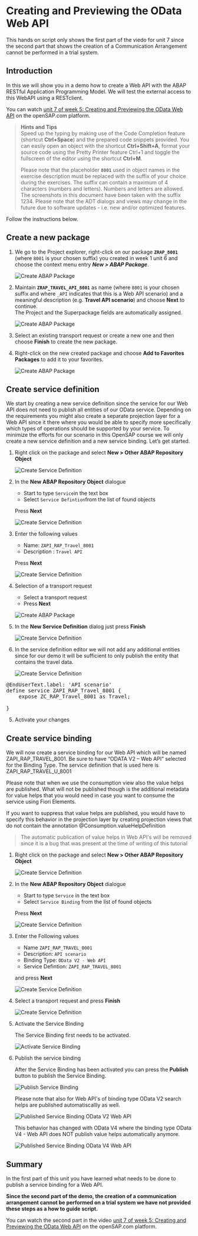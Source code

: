 # Creating and Previewing the OData Web API

This hands on script only shows the first part of the viedo for unit 7 since the second part that shows the creation of a Communication Arrangement cannot be performed in a trial system.

## Introduction  

In this we will show you in a demo how to create a Web API with the ABAP RESTful Application Programming Model.
We will test the external access to this WebAPI using a RESTclient.

You can watch [unit 7 of week 5: Creating and Previewing the OData Web API](https://open.sap.com/courses/cp13/items/4BZVcodS1ChsBJFZCM427x) on the openSAP.com platform.
 
> **Hints and Tips**    
> Speed up the typing by making use of the Code Completion feature (shortcut **Ctrl+Space**) and the prepared code snippets provided. 
> You can easily open an object with the shortcut **Ctrl+Shift+A**, format your source code using the Pretty Printer feature Ctrl+1 and toggle the fullscreen of the editor using the shortcut **Ctrl+M**.   
>
> Please note that the placeholder **`8001`** used in object names in the exercise description must be replaced with the suffix of your choice during the exercises. The suffix can contain a maximum of 4 characters (numbers and letters). Numbers and letters are allowed.  
> The screenshots in this document have been taken with the suffix 1234.
> Please note that the ADT dialogs and views may change in the future due to software updates - i.e. new and/or optimized features.

Follow the instructions below.  

## Create a new package

1. We go to the Project explorer, right-click on our package **`ZRAP_8001`** (where `8001` is your chosen suffix) you created in week 1 unit 6 and choose the context menu entry **_New > ABAP Package_**.  
   
    ![Create ABAP Package](images/w5u7_01_01.png)
  
2. Maintain **`ZRAP_TRAVEL_API_8001`** as name (where `8001` is your chosen suffix and where `_API` indicates that this is a Web API scenario) and a meaningful description (e.g. **Travel API scenario**) and choose **Next** to continue.  
The Project and the Superpackage fields are automatically assigned.
   

    ![Create ABAP Package](images/w5u7_01_02.png)
    
  
4. Select an existing transport request or create a new one and then choose **Finish** to create the new package.  
  
5. Right-click on the new created package and choose  **Add to Favorites Packages** to add it to your favorites.  
   

    ![Create ABAP Package](images/w5u7_01_03.png)

    

## Create service definition 

We start by creating a new service definition since the service for our Web API does not need to publish all entities of our OData service.
Depending on the requirements you might also create a separate projection layer for a Web API since it there where you would be able to specify more specifically which types of operations should be supported by your service.
To minimize the efforts for our scenario in this OpenSAP course we will only create a new service definition and a new service binding.
Let’s get started.

1. Right click on the package  and select **New > Other ABAP Repository Object**

   ![Create Service Definition](images/w5u7_04_01.png)

2. In the **New ABAP Repository Object** dialogue 
   - Start to type `Service`in the text box
   - Select `Service Defintion`from the list of found objects
   
   Press **Next**

   ![Create Service Definition](images/w5u7_04_02.png)

2. Enter the following values
   
   - Name: `ZAPI_RAP_Travel_8001`
   - Description : `Travel API`
   
   Press **Next**
    
   ![Create Service Definition](images/w5u7_04_03.png)
 
3. Selection of a transport request

   - Select a transport request
   - Press **Next**
   
   ![Create ABAP Package](images/w5u7_04_04.png)

3. In the **New Service Definition** dialog just press **Finish**
   
   ![Create Service Definition](images/w5u7_04_05.png)

4. In the service definition editor we will not add any additional entities since for our demo it will be sufficient to only publish the entity that contains the travel data.

   ![Create Service Definition](images/w5u7_04_06.png)

<pre>
@EndUserText.label: 'API scenario'
define service ZAPI_RAP_Travel_8001 {
    expose ZC_RAP_Travel_8001 as Travel; 
    
}
</pre>

5. Activate your changes

## Create service binding

We will now create a service binding for our Web API which will be named ZAPI_RAP_TRAVEL_8001.
Be sure to have “ODATA V2 – Web API” selected for the Binding Type.
The service definition that is used here is
ZAPI_RAP_TRAVEL_U_8001

Please note that when we use the consumption view also the value helps are published.
What will not be published though is the additional metadata for value helps that you would need in case you want to consume the service using Fiori Elements.

If you want to suppress that value helps are published, you would have to specify this behavior in the projection layer by creating projection views that do not contain the annotation 
@Consumption.valueHelpDefinition

> The automatic publication of value helps in Web API's will be removed since it is a bug that was present at the time of writing of this tutorial

1. Right click on the package  and select **New > Other ABAP Repository Object**

   ![Create Service Definition](images/w5u7_04_01.png)

2. In the **New ABAP Repository Object** dialogue 
   - Start to type `Service` in the text box
   - Select `Service Binding` from the list of found objects
   
   Press **Next**

   ![Create Service Definition](images/w5u7_05_02.png)

2. Enter the Following values
   - Name `ZAPI_RAP_TRAVEL_8001`
   - Description: `API scenario`
   - Binding Type: `OData V2 - Web API`
   - Service Defintion: `ZAPI_RAP_TRAVEL_8001`
   
   and press **Next**    
      
    ![Create Service Definition](images/w5u7_05_03.png)

 3. Select a transport request and press **Finish**
 
    ![Create Service Definition](images/w5u7_05_04.png)

 4. Activate the Service Binding  
   
    The Service Binding first needs to be activated. 

    ![Activate Service Binding](images/w5u7_05_40.png)

 5. Publish the service binding
 
    After the Service Binding has been activated you can press the **Publish** button to publish the Service Binding.
    
    ![Publish Service Binding](images/w5u7_05_41.png)

    Please note that also for Web API's of binding type OData V2 search helps are published automatiscallly as well.  

    ![Published Service Binding OData V2 Web API](images/w5u7_05_42.png)

    This behavior has changed with OData V4 where the binding type OData V4 - Web API does NOT publish value helps automatically anymore.  

    ![Published Service Binding OData V4 Web API](images/w5u7_05_43.png)

## Summary

In the first part of this unit you have learned what needs to be done to publish a service binding for a Web API.

**Since the second part of the demo, the creation of a communication arrangement cannot be performed on a trial system we have not provided these steps as a how to guide script.**

You can watch the second part in the video [unit 7 of week 5: Creating and Previewing the OData Web API](https://open.sap.com/courses/cp13/items/4BZVcodS1ChsBJFZCM427x) on the openSAP.com platform.



